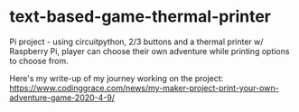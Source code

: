 # text-based-game-thermal-printer

Pi project - using circuitpython, 2/3 buttons and a thermal printer w/ Raspberry Pi, player can choose their own adventure while printing options to choose from.

Here's my write-up of my journey working on the project: https://www.codinggrace.com/news/my-maker-project-print-your-own-adventure-game-2020-4-9/
